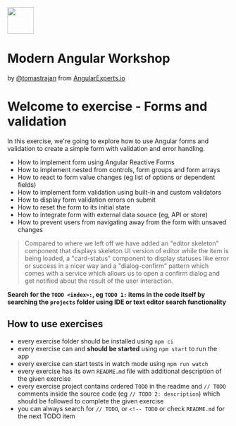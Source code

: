 <img height="60" src="https://angularexperts.io/assets/images/logo/angular-experts.svg">

# Modern Angular Workshop

by [@tomastrajan](https://twitter.com/tomastrajan) from [AngularExperts.io](https://angularexperts.io)

# Welcome to exercise - Forms and validation

In this exercise, we're going to explore how to use Angular forms and validation to create a simple form with validation and error handling.

- How to implement form using Angular Reactive Forms
- How to implement nested from controls, form groups and form arrays
- How to react to form value changes (eg list of options or dependent fields)
- How to implement form validation using built-in and custom validators
- How to display form validation errors on submit
- How to reset the form to its initial state
- How to integrate form with external data source (eg, API or store)
- How to prevent users from navigating away from the form with unsaved changes

> Compared to where we left off we have added an "editor skeleton" component 
> that displays skeleton UI version of editor while the item is being loaded,
> a "card-status" component to display statuses like error or success in a nicer way and
> a "dialog-confirm" pattern which comes with a service which allows us to open a confirm dialog
> and get notified about the result of the user interaction.

**Search for the  `TODO <index>:`, eg `TODO 1:`  items in the code itself by searching the `projects` folder using IDE or text editor search functionality**


## How to use exercises

- every exercise folder should be installed using `npm ci`
- every exercise can and **should be started** using `npm start` to run the app
- every exercise can start tests in watch mode using `npm run watch`
- every exercise has its own `README.md` file with additional description of the given exercise
- every exercise project contains ordered `TODO` in the readme and `// TODO` comments inside the source code (eg `// TODO 2: description`) which should be followed to complete the given exercise
- you can always search for `// TODO`, or `<!-- TODO` or check `README.md` for the next TODO item

